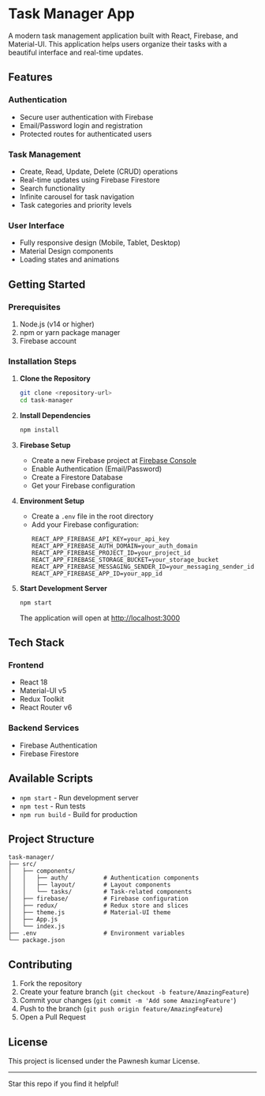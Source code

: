 # Task Manager App

A modern task management application built with React, Firebase, and Material-UI. This application helps users organize their tasks with a beautiful interface and real-time updates.

## Features

### Authentication
- Secure user authentication with Firebase
- Email/Password login and registration
- Protected routes for authenticated users

### Task Management
- Create, Read, Update, Delete (CRUD) operations
- Real-time updates using Firebase Firestore
- Search functionality
- Infinite carousel for task navigation
- Task categories and priority levels

### User Interface
- Fully responsive design (Mobile, Tablet, Desktop)
- Material Design components
- Loading states and animations

## Getting Started

### Prerequisites
1. Node.js (v14 or higher)
2. npm or yarn package manager
3. Firebase account

### Installation Steps

1. **Clone the Repository**
   ```bash
   git clone <repository-url>
   cd task-manager
   ```

2. **Install Dependencies**
   ```bash
   npm install
   ```

3. **Firebase Setup**
   - Create a new Firebase project at [Firebase Console](https://console.firebase.google.com)
   - Enable Authentication (Email/Password)
   - Create a Firestore Database
   - Get your Firebase configuration

4. **Environment Setup**
   - Create a `.env` file in the root directory
   - Add your Firebase configuration:
     ```env
     REACT_APP_FIREBASE_API_KEY=your_api_key
     REACT_APP_FIREBASE_AUTH_DOMAIN=your_auth_domain
     REACT_APP_FIREBASE_PROJECT_ID=your_project_id
     REACT_APP_FIREBASE_STORAGE_BUCKET=your_storage_bucket
     REACT_APP_FIREBASE_MESSAGING_SENDER_ID=your_messaging_sender_id
     REACT_APP_FIREBASE_APP_ID=your_app_id
     ```

5. **Start Development Server**
   ```bash
   npm start
   ```
   The application will open at [http://localhost:3000](http://localhost:3000)

## Tech Stack

### Frontend
- React 18
- Material-UI v5
- Redux Toolkit
- React Router v6

### Backend Services
- Firebase Authentication
- Firebase Firestore

## Available Scripts

- `npm start` - Run development server
- `npm test` - Run tests
- `npm run build` - Build for production

## Project Structure
```
task-manager/
├── src/
│   ├── components/
│   │   ├── auth/          # Authentication components
│   │   ├── layout/        # Layout components
│   │   └── tasks/         # Task-related components
│   ├── firebase/          # Firebase configuration
│   ├── redux/             # Redux store and slices
│   ├── theme.js           # Material-UI theme
│   ├── App.js
│   └── index.js
├── .env                   # Environment variables
└── package.json
```

## Contributing

1. Fork the repository
2. Create your feature branch (`git checkout -b feature/AmazingFeature`)
3. Commit your changes (`git commit -m 'Add some AmazingFeature'`)
4. Push to the branch (`git push origin feature/AmazingFeature`)
5. Open a Pull Request

## License

This project is licensed under the Pawnesh kumar License.

---
 Star this repo if you find it helpful!
